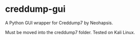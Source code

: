 # creddump-gui
A Python GUI wrapper for Creddump7 by Neohapsis.

Must be moved into the creddump7 folder.
Tested on Kali Linux.
